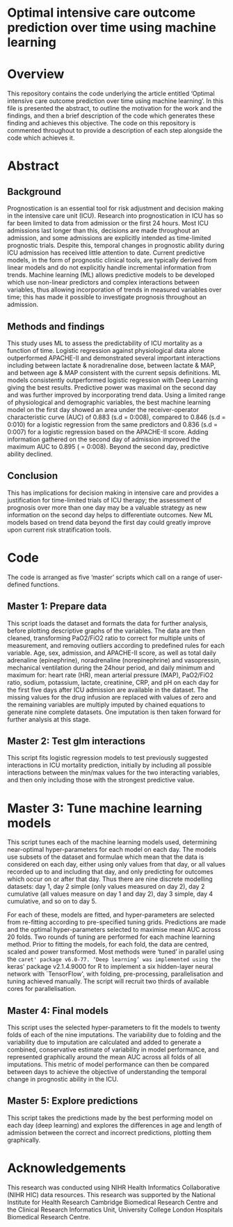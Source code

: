 # Optimal intensive care outcome prediction over time using machine learning

# Overview

This repository contains the code underlying the article entitled ‘Optimal intensive care outcome prediction over time using machine learning’. In this file is presented the abstract, to outline the motivation for the work and the findings, and then a brief description of the code which generates these finding and achieves this objective.
The code on this repository is commented throughout to provide a description of each step alongside the code which achieves it.

# Abstract
## Background
Prognostication is an essential tool for risk adjustment and decision making in the intensive care unit (ICU). Research into prognostication in ICU has so far been limited to data from admission or the first 24 hours. Most ICU admissions last longer than this, decisions are made throughout an admission, and some admissions are explicitly intended as time-limited prognostic trials. Despite this, temporal changes in prognostic ability during ICU admission has received little attention to date. Current predictive models, in the form of prognostic clinical tools, are typically derived from linear models and do not explicitly handle incremental information from trends. Machine learning (ML) allows predictive models to be developed which use non-linear predictors and complex interactions between variables, thus allowing incorporation of trends in measured variables over time; this has made it possible to investigate prognosis throughout an admission.
## Methods and findings
This study uses ML to assess the predictability of ICU mortality as a function of time. Logistic regression against physiological data alone outperformed APACHE-II and demonstrated several important interactions including between lactate & noradrenaline dose, between lactate & MAP, and between age & MAP consistent with the current sepsis definitions. ML models consistently outperformed logistic regression with Deep Learning giving the best results. Predictive power was maximal on the second day and was further improved by incorporating trend data. Using a limited range of physiological and demographic variables, the best machine learning model on the first day showed an area under the receiver-operator characteristic curve (AUC) of 0.883 (s.d = 0:008), compared to 0.846 (s.d = 0:010) for a logistic regression from the same predictors and 0.836 (s.d = 0:007) for a logistic regression based on the APACHE-II score. Adding information gathered on the second day of admission improved the maximum AUC to 0.895 (  = 0:008). Beyond the second day, predictive ability declined.
## Conclusion
This has implications for decision making in intensive care and provides a justification for time-limited trials of ICU therapy; the assessment of prognosis over more than one day may be a valuable strategy as new information on the second day helps to differentiate outcomes. New ML models based on trend data beyond the first day could greatly improve upon current risk stratification tools.
# Code

The code is arranged as five ‘master’ scripts which call on a range of user-defined functions.

## Master 1: Prepare data
This script loads the dataset and formats the data for further analysis, before plotting descriptive graphs of the variables. The data are then cleaned, transforming PaO2/FiO2 ratio to correct for multiple units of measurement, and removing outliers according to predefined rules for each variable.
Age, sex, admission, and APACHE-II score, as well as total daily adrenaline (epinephrine), noradrenaline (norepinephrine) and vasopressin, mechanical ventilation during the 24hour period, and daily minimum and maximum for: heart rate (HR), mean arterial pressure (MAP), PaO2/FiO2 ratio, sodium, potassium, lactate, creatinine, CRP, and pH on each day for the first five days after ICU admission are available in the dataset.
The missing values for the drug infusion are replaced with values of zero and the remaining variables are multiply imputed by chained equations to generate nine complete datasets. One imputation is then taken forward for further analysis at this stage.

## Master 2: Test glm interactions
This script fits logistic regression models to test previously suggested interactions in ICU mortality prediction, initially by including all possible interactions between the min/max values for the two interacting variables, and then only including those with the strongest predictive value.

# Master 3: Tune machine learning models
This script tunes each of the machine learning models used, determining near-optimal hyper-parameters for each model on each day. The models use subsets of the dataset and formulae which mean that the data is considered on each day, either using only values from that day, or all values recorded up to and including that day, and only predicting for outcomes which occur on or after that day. Thus there are nine discrete modelling datasets: day 1, day 2 simple (only values measured on day 2), day 2 cumulative (all values measure on day 1 and day 2), day 3 simple, day 4 cumulative, and so on to day 5.

For each of these, models are fitted, and hyper-parameters are selected from re-fitting according to pre-specified tuning grids. Predictions are made and the optimal hyper-parameters selected to maximise mean AUC across 20 folds. Two rounds of tuning are performed for each machine learning method. Prior to fitting the models, for each fold, the data are centred, scaled and power transformed. 
Most methods were ‘tuned’ in parallel using the `caret' package v6.0-77. ‘Deep learning’ was implemented using the `keras' package v2.1.4.9000 for R to implement a six hidden-layer neural network with `TensorFlow', with folding, pre-processing, parallelisation and tuning achieved manually. The script will recruit two thirds of available cores for parallelisation.

## Master 4: Final models
This script uses the selected hyper-parameters to fit the models to twenty folds of each of the nine imputations. The variability due to folding and the variability due to imputation are calculated and added to generate a combined, conservative estimate of variability in model performance, and represented graphically around the mean AUC across all folds of all imputations. 
This metric of model performance can then be compared between days to achieve the objective of understanding the temporal change in prognostic ability in the ICU.

## Master 5: Explore predictions
This script takes the predictions made by the best performing model on each day (deep learning) and explores the differences in age and length of admission between the correct and incorrect predictions, plotting them graphically.

# Acknowledgements
This research was conducted using NIHR Health Informatics Collaborative (NIHR HIC) data resources. This research was supported by the National Institute for Health Research Cambridge Biomedical Research Centre and the Clinical Research Informatics Unit, University College London Hospitals Biomedical Research Centre.
